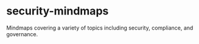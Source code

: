 # security-mindmaps
Mindmaps covering a variety of topics including security, compliance, and governance.
